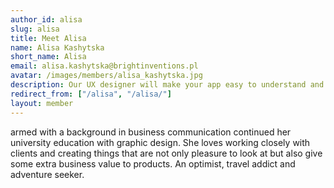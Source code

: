 ```yaml
---
author_id: alisa
slug: alisa
title: Meet Alisa
name: Alisa Kashytska
short_name: Alisa
email: alisa.kashytska@brightinventions.pl
avatar: /images/members/alisa_kashytska.jpg
description: Our UX designer will make your app easy to understand and usable
redirect_from: ["/alisa", "/alisa/"]
layout: member
---
```


armed with a background in business communication continued her university education with graphic design. She loves working closely with clients and creating things that are not only pleasure to look at but also give some extra business value to products. An optimist, travel addict and adventure seeker.
